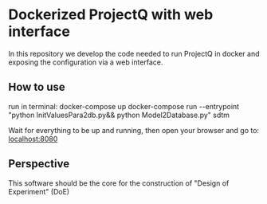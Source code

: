 # Dockerized ProjectQ with web interface
In this repository we develop the code needed to run ProjectQ in docker and exposing the configuration via a web interface.
	
## How to use
run in terminal:
    docker-compose up
    docker-compose run --entrypoint "python InitValuesPara2db.py&& python Model2Database.py" sdtm

Wait for everything to be up and running, then open your browser and go to: [localhost:8080](http://localhost:8080/)

## Perspective
This software should be the core for the construction of "Design of Experiment" (DoE)